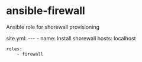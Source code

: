# ansible-firewall
Ansible role for shorewall provisioning

site.yml:
\---
\- name: Install shorewall
  hosts: localhost

    roles:
        - firewall
